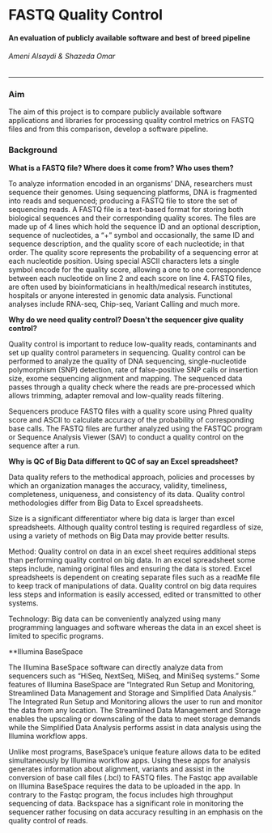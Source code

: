 # FASTQ Quality Control
#### An evaluation of publicly available software and best of breed pipeline
###### Ameni Alsaydi & Shazeda Omar
----
### Aim
The aim of this project is to compare publicly available software applications and libraries for processing quality control metrics on FASTQ files and from this comparison, develop a software pipeline.
### Background
**What is a FASTQ file? Where does it come from? Who uses them?**
  
  To analyze information encoded in an organisms’ DNA, researchers must sequence their genomes. Using sequencing platforms, DNA is fragmented into reads and sequenced; producing a FASTQ file to store the set of sequencing reads.  A FASTQ file is a text-based format for storing both biological sequences and their corresponding quality scores. The files are made up of 4 lines which hold the sequence ID and an optional description, sequence of nucleotides, a “+” symbol and occasionally, the same ID and sequence description, and the quality score of each nucleotide; in that order. The quality score represents the probability of a sequencing error at each nucleotide position. Using special ASCII characters lets a single symbol encode for the quality score, allowing a one to one correspondence between each nucleotide on line 2 and each score on line 4. FASTQ files, are often used by bioinformaticians in health/medical research institutes, hospitals or anyone interested in genomic data analysis. Functional analyses include RNA-seq, Chip-seq, Variant Calling and much more. 

**Why do we need quality control? Doesn't the sequencer give quality control?**

  Quality control is important to reduce low-quality reads, contaminants and set up quality control parameters in sequencing. Quality control can be performed to analyze the quality of DNA sequencing, single-nucleotide polymorphism (SNP) detection, rate of false-positive SNP calls or insertion size, exome sequencing alignment and mapping. The sequenced data passes through a quality check where the reads are pre-processed which allows trimming, adapter removal and low-quality reads filtering. 

  Sequencers produce FASTQ files with a quality score using Phred quality score and ASCII to calculate accuracy of the probability of corresponding base calls. The FASTQ files are further analyzed using the FASTQC program or Sequence Analysis Viewer (SAV) to conduct a quality control on the sequence after a run.  

**Why is QC of Big Data different to QC of say an Excel spreadsheet?**

Data quality refers to the methodical approach, policies and processes by which an organization manages the accuracy, validity, timeliness, completeness, uniqueness, and consistency of its data. Quality control methodologies differ from Big Data to Excel spreadsheets.

Size is a significant differentiator where big data is larger than excel spreadsheets. Although quality control testing is required regardless of size, using a variety of methods on Big Data may provide better results. 

Method: Quality control on data in an excel sheet requires additional steps than performing quality control on big data. In an excel spreadsheet some steps include, naming original files and ensuring the data is stored. Excel spreadsheets is dependent on creating separate files such as a readMe file to keep track of manipulations of data. Quality control on big data requires less steps and information is easily accessed, edited or transmitted to other systems. 

Technology: Big data can be conveniently analyzed using many programming languages and software whereas the data in an excel sheet is limited to specific programs.

**Illumina BaseSpace 

The Illumina BaseSpace software can directly analyze data from sequencers such as “HiSeq, NextSeq, MiSeq, and MiniSeq systems.” Some features of Illumina BaseSpace are “Integrated Run Setup and Monitoring, Streamlined Data Management and Storage and Simplified Data Analysis.” The Integrated Run Setup and Monitoring allows the user to run and monitor the data from any location. The Streamlined Data Management and Storage enables the upscaling or downscaling of the data to meet storage demands while the Simplified Data Analysis performs assist in data analysis using the Illumina workflow apps. 

Unlike most programs, BaseSpace’s unique feature allows data to be edited simultaneously by Illumina workflow apps. Using these apps for analysis generates information about alignment, variants and assist in the conversion of base call files (.bcl) to FASTQ files. The Fastqc app available on Illumina BaseSpace requires the data to be uploaded in the app. In contrary to the Fastqc program, the focus includes high throughput sequencing of data. Backspace has a significant role in monitoring the sequencer rather focusing on data accuracy resulting in an emphasis on the quality control of reads. 

